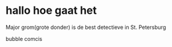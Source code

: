 # hallo hoe gaat het 

Major grom(grote donder) is de best detectieve in St. Petersburg

bubble comcis
